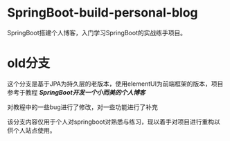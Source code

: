 # SpringBoot-build-personal-blog

SpringBoot搭建个人博客，入门学习SpringBoot的实战练手项目。 

# old分支

这个分支是基于JPA为持久层的老版本，使用elementUI为前端框架的版本，项目参考于教程 ***SpringBoot开发一个小而美的个人博客***

对教程中的一些bug进行了修改，对一些功能进行了补充

该分支内容仅用于个人对springboot对熟悉与练习，现以着手对项目进行重构以供个人站点使用。

